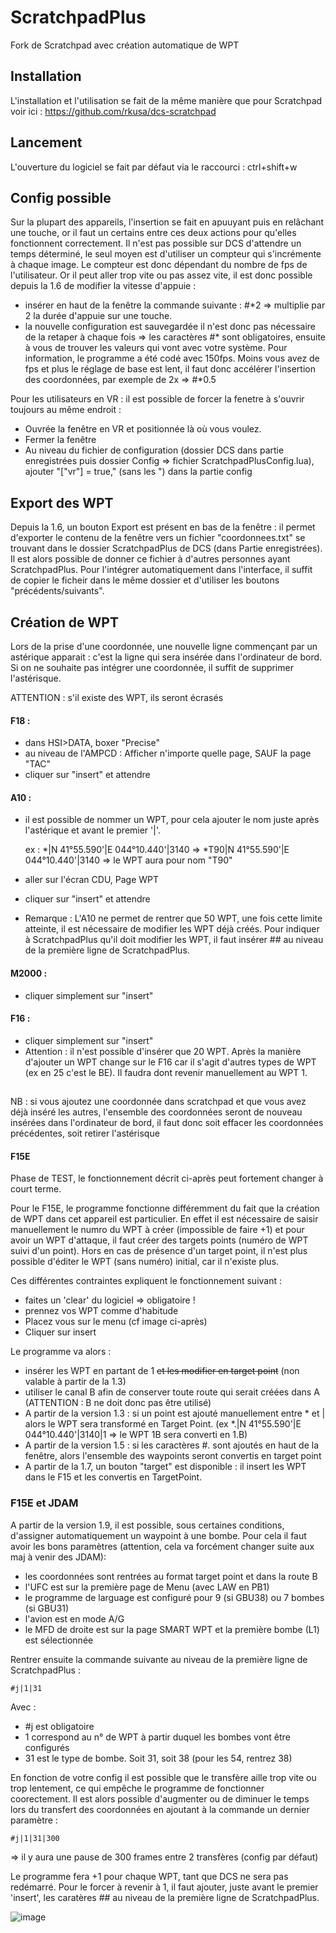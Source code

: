 # ScratchpadPlus
Fork de Scratchpad avec création automatique de WPT

## Installation

L'installation et l'utilisation se fait de la même manière que pour Scratchpad voir ici : https://github.com/rkusa/dcs-scratchpad

## Lancement
L'ouverture du logiciel se fait par défaut via le raccourci : ctrl+shift+w

## Config possible

Sur la plupart des appareils, l'insertion se fait en apuuyant puis en relâchant une touche, or il faut un certains entre ces deux actions pour qu'elles fonctionnent correctement. Il n'est pas possible sur DCS d'attendre un temps déterminé, le seul moyen est d'utiliser un compteur qui s'incrémente à chaque image. Le compteur est donc dépendant du nombre de fps de l'utilisateur. Or il peut aller trop vite ou pas assez vite, il est donc possible depuis la 1.6 de modifier la vitesse d'appuie : 
- insérer en haut de la fenêtre la commande suivante : #\*2 => multiplie par 2 la durée d'appuie sur une touche. 
- la nouvelle configuration est sauvegardée il n'est donc pas nécessaire de la retaper à chaque fois
=> les caractères #* sont obligatoires, ensuite à vous de trouver les valeurs qui vont avec votre système. Pour information, le programme a été codé avec 150fps. 
Moins vous avez de fps et plus le réglage de base est lent, il faut donc accélérer l'insertion des coordonnées, par exemple de 2x => #*0.5

Pour les utilisateurs en VR : il est possible de forcer la fenetre à s'ouvrir toujours au même endroit : 
- Ouvrée la fenêtre en VR et positionnée là où vous voulez.
- Fermer la fenêtre 
- Au niveau du fichier de configuration (dossier DCS dans partie enregistrées puis dossier Config => fichier ScratchpadPlusConfig.lua), ajouter "["vr"] = true," (sans les ") dans la partie config

## Export des WPT 

Depuis la 1.6, un bouton Export est présent en bas de la fenêtre : il permet d'exporter le contenu de la fenêtre vers un fichier "coordonnees.txt" se trouvant dans le dossier ScratchpadPlus de DCS (dans Partie enregistrées). Il est alors possible de donner ce fichier à d'autres personnes ayant ScratchpadPlus. Pour l'intégrer automatiquement dans l'interface, il suffit de copier le ficheir dans le même dossier et d'utiliser les boutons "précédents/suivants".

## Création de WPT

Lors de la prise d'une coordonnée, une nouvelle ligne commençant par un astérique apparait : c'est la ligne qui sera insérée dans l'ordinateur de bord. 
Si on ne souhaite pas intégrer une coordonnée, il suffit de supprimer l'astérisque.

ATTENTION : s'il existe des WPT, ils seront écrasés


#### F18 : 

- dans HSI>DATA, boxer "Precise" 
- au niveau de l'AMPCD : Afficher n'importe quelle page, SAUF la page "TAC"
- cliquer sur "insert" et attendre 


#### A10 : 

- il est possible de nommer un WPT, pour cela ajouter le nom juste après l'astérique et avant le premier '|'.

	ex : *|N 41°55.590'|E 044°10.440'|3140 => *T90|N 41°55.590'|E 044°10.440'|3140  => le WPT aura pour nom "T90"

- aller sur l'écran CDU, Page WPT
- cliquer sur "insert" et attendre

- Remarque : L'A10 ne permet de rentrer que 50 WPT, une fois cette limite atteinte, il est nécessaire de modifier les WPT déjà créés. Pour indiquer à ScratchpadPlus qu'il doit modifier les WPT, il faut insérer ## au niveau de la première ligne de ScratchpadPlus. 

#### M2000 :

- cliquer simplement sur "insert"
	

#### F16 : 

- cliquer simplement sur "insert"
- Attention : il n'est possible d'insérer que 20 WPT. Après la manière d'ajouter un WPT change sur le F16 car il s'agit d'autres types de WPT (ex en 25 c'est le BE). Il faudra dont revenir manuellement au WPT 1. 

##
NB : si vous ajoutez une coordonnée dans scratchpad et que vous avez déjà inséré les autres, l'ensemble des coordonnées seront de nouveau insérées dans l'ordinateur de bord, il faut donc soit effacer les coordonnées précédentes, soit retirer l'astérisque


#### F15E

Phase de TEST, le fonctionnement décrit ci-après peut fortement changer à court terme. 

Pour le F15E, le programme fonctionne différemment du fait que la création de WPT dans cet appareil est particulier. En effet il est nécessaire de saisir manuellement le numro du WPT à créer (impossible de faire +1) et pour avoir un WPT d'attaque, il faut créer des targets points (numéro de WPT suivi d'un point). Hors en cas de présence d'un target point, il n'est plus possible d'éditer le WPT (sans numéro) initial, car il n'existe plus. 

Ces différentes contraintes expliquent le fonctionnement suivant : 

- faites un 'clear' du logiciel => obligatoire !
- prennez vos WPT comme d'habitude
- Placez vous sur le menu (cf image ci-après)
- Cliquer sur insert

Le programme va alors :
 - insérer les WPT en partant de 1 ~~et les modifier en target point~~ (non valable à partir de la 1.3)
 - utiliser le canal B afin de conserver toute route qui serait créées dans A (ATTENTION : B ne doit donc pas être utilisé)
 - A partir de la version 1.3 : si un point est ajouté manuellement entre * et | alors le WPT sera transformé en Target Point. (ex *.|N 41°55.590'|E 044°10.440'|3140|1 => le WPT 1B sera converti en 1.B)
 - A partir de la version 1.5 : si les caractères #. sont ajoutés en haut de la fenêtre, alors l'ensemble des waypoints seront convertis en target point
 - A partir de la 1.7, un bouton "target" est disponible : il insert les WPT dans le F15 et les convertis en TargetPoint. 

 ### F15E et JDAM

A partir de la version 1.9, il est possible, sous certaines conditions, d'assigner automatiquement un waypoint à une bombe. Pour cela il faut avoir les bons paramètres (attention, cela va forcément changer suite aux maj à venir des JDAM): 
 - les coordonnées sont rentrées au format target point et dans la route B
 - l'UFC est sur la première page de Menu (avec LAW en PB1)
 - le programme de larguage est configuré pour 9 (si GBU38) ou 7 bombes (si GBU31)
 - l'avion est en mode A/G 
 - le MFD de droite est sur la page SMART WPT et la première bombe (L1) est sélectionnée
   
Rentrer ensuite la commande suivante au niveau de la première ligne de ScratchpadPlus :

<code>#j|1|31</code>

Avec : 
 - #j est obligatoire 
 - 1 correspond au n° de WPT à partir duquel les bombes vont être configurés
 - 31 est le type de bombe. Soit 31, soit 38 (pour les 54, rentrez 38)

En fonction de votre config il est possible que le transfère aille trop vite ou trop lentement, ce qui empêche le programme de fonctionner coorectement. Il est alors possible d'augmenter ou de diminuer le temps lors du transfert des coordonnées en ajoutant à la commande un dernier paramètre : 

<code>#j|1|31|300</code> 

=> il y aura une pause de 300 frames entre 2 transfères (config par défaut)


Le programme fera +1 pour chaque WPT, tant que DCS ne sera pas redémarré. 
Pour le forcer à revenir à 1, il faut ajouter, juste avant le premier 'insert', les caratères ## au niveau de la première ligne de ScratchpadPlus. 

![image](https://github.com/docbrownd/ScratchpadPlus/assets/105074220/aa1a5550-6345-49af-bb9a-9c86730bfcad)





